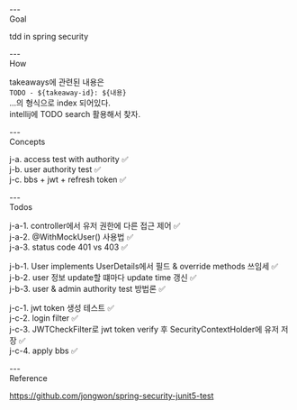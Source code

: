 ---\
Goal


tdd in spring security


---\
How


takeaways에 관련된 내용은\
`TODO - ${takeaway-id}: ${내용}`\
...의 형식으로 index 되어있다.\
intellij에 TODO search 활용해서 찾자.



---\
Concepts


j-a. access test with authority :white_check_mark:\
j-b. user authority test :white_check_mark:\
j-c. bbs + jwt + refresh token :white_check_mark:




---\
Todos


j-a-1. controller에서 유저 권한에 다른 접근 제어 :white_check_mark:\
j-a-2. @WithMockUser() 사용법 :white_check_mark:\
j-a-3. status code 401 vs 403 :white_check_mark:

j-b-1. User implements UserDetails에서 필드 & override methods 쓰임세 :white_check_mark:\
j-b-2. user 정보 update할 떄마다 update time 갱신 :white_check_mark:\
j-b-3. user & admin authority test 방법론 :white_check_mark:

j-c-1. jwt token 생성 테스트 :white_check_mark:\
j-c-2. login filter :white_check_mark:\
j-c-3. JWTCheckFilter로 jwt token verify 후 SecurityContextHolder에 유저 저장 :white_check_mark:\
j-c-4. apply bbs :white_check_mark:



---\
Reference


https://github.com/jongwon/spring-security-junit5-test

